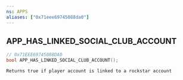 ```yaml
---
ns: APPS
aliases: ["0x71eee69745088da0"]
---
```

## APP_HAS_LINKED_SOCIAL_CLUB_ACCOUNT

```c
// 0x71EEE69745088DA0
bool APP_HAS_LINKED_SOCIAL_CLUB_ACCOUNT();
```

```
Returns true if player account is linked to a rockstar account
```
